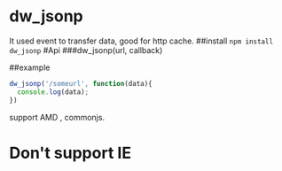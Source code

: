 # dw_jsonp
It used event to transfer data, good for http cache.
##install
`npm install dw_jsonp`
#Api
###dw_jsonp(url, callback)

##example
```js
dw_jsonp('/someurl', function(data){
  console.log(data);
})
```
support AMD , commonjs.
# Don't support IE
